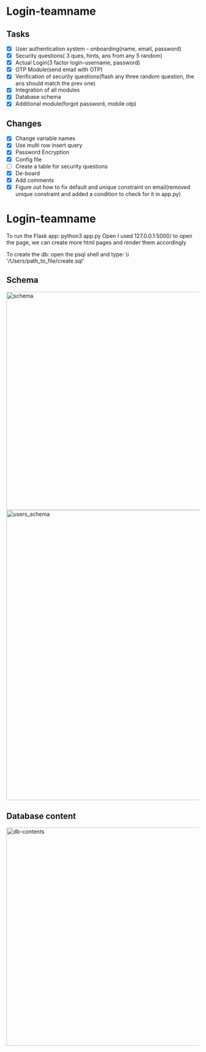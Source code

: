 # Login-teamname

## Tasks
- [X] User authentication system - onboarding(name, email, password)
- [X] Security questions( 3 ques, hints, ans from any 5 random) 
- [X] Actual Login(3 factor login-username, password) 
- [X] OTP Module(send email with OTP)
- [X] Verification of security questions(flash any three random question, the ans should match the prev one)
- [X] Integration of all modules 
- [X] Database schema 
- [X] Additional module(forgot password, mobile otp) 

## Changes
- [X] Change variable names
- [X] Use multi row insert query
- [X] Password Encryption
- [X] Config file
- [ ] Create a table for security questions
- [X] De-board 
- [X] Add comments
- [X] Figure out how to fix default and unique constraint on email(removed unique constraint and added a condition to check for it in app.py)

# Login-teamname

To run the Flask app:
python3 app.py
Open I used 127.0.0.1:5000/ to open the page, we can create more html pages and render them accordingly

To create the db:
open the psql shell and type:
\i  '/Users/path_to_file/create.sql'
## Schema
<img width="568" alt="schema" src="https://user-images.githubusercontent.com/73352576/216787399-566ede2e-d027-4927-bbc2-a2556ab6c3ac.png">
<img width="755" alt="users_schema" src="https://user-images.githubusercontent.com/73352576/217020210-412655e3-ed59-4d68-9584-a2b3bd55691d.png">


## Database content

<img width="568" alt="db-contents" src="https://user-images.githubusercontent.com/73352576/216804970-4eb05ab5-bf26-4012-a90b-f913cc9d6c08.png">


